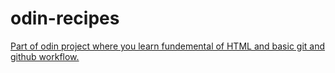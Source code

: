 # odin-recipes
<a href="https://asanhix.github.io/odin-recipes/" target="_blank" rel="noopener noreferrer">
Part of odin project where you learn fundemental
of HTML and basic git and github workflow.